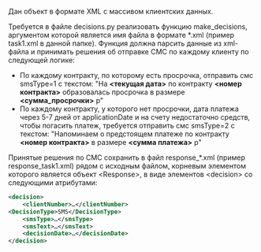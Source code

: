 Дан объект в формате XML с массивом клиентских данных.

Требуется в файле decisions.py реализовать функцию make_decisions, аргументом которой является имя файла в формате \*.xml (пример task1.xml в данной папке). Функция должна парсить данные из xml-файла и принимать решения об отправке СМС по каждому клиенту по следующей логике:
* По каждому контракту, по которому есть просрочка, отправить смс smsType=1 с текстом:  "На **\<текущая дата\>** по контракту **\<номер контракта\>** образовалась просрочка в размере **\<сумма_просрочки\>** р"
* По каждому контракту, у которого нет просрочки, дата платежа через 5-7 дней от applicationDate и на счету недостаточно средств, чтобы погасить платеж, требуется отправить смс smsType=2 с текстом: "Напоминаем о предстоящем платеже по контракту **\<номер контракта\>** в размере **\<сумма платежа\>** р"

Принятые решения по СМС сохранить в файл response_\*.xml (пример response_task1.xml) рядом с исходным файлом, корневым элементом которого является объект \<Response\>, в виде элементов \<decision\> со следующими атрибутами:
```xml
<decision>
	<clientNumber>…</clientNumber>
<DecisionType>SMS</DecisionType>
	<smsType>…</smsType>
	<smsText>…</smsText>
	<decisionDate>…</decisionDate>
</decision>
```

